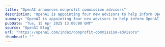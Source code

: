 ```yaml
---
title: "OpenAI announces nonprofit commission advisors"
description: "OpenAI is appointing four new advisors to help inform OpenAI’s philanthropic efforts."
summary: "OpenAI is appointing four new advisors to help inform OpenAI’s philanthropic efforts."
pubDate: "Tue, 15 Apr 2025 13:00:00 GMT"
source: "OpenAI Blog"
url: "https://openai.com/index/nonprofit-commission-advisors"
thumbnail: ""
---
```



